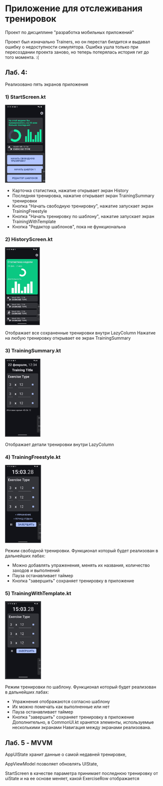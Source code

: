 # Приложение для отслеживания тренировок
Проект по дисциплине "разработка мобильных приложений"

Проект был изначально Trainers, но он перестал билдится и выдавал ошибку о недоступности симулятора.
Ошибка ушла только при пересоздании проекта заново, но теперь потерялась история гит до того момента. :(

## Лаб. 4:
Реализовано пять экранов приложения
### 1) StartScreen.kt
<img alt="images/Start.png" height="256" src="images/Start.png"/>

* Карточка статистика, нажатие открывает экран History
* Последняя тренировка, нажатие открывает экран TrainingSummary тренировки
* Кнопка "Начать свободную тренировку", нажатие запускает экран TrainingFreestyle
* Кнопка "Начать тренировку по шаблону", нажатие запускает экран TrainingWithTemplate
* Кнопка "Редактор шаблонов", пока не функциональна

### 2) HistoryScreen.kt
<img alt="images/History.png" height="256" src="images/History.png"/>

Отображает все сохраненные тренировки внутри LazyColumn
Нажатие на любую тренировку открывает ее экран TrainingSummary
### 3) TrainingSummary.kt 
<img alt="images/Summary.png" height="256" src="images/Summary.png"/>

Отображает детали тренировки внутри LazyColumn
### 4) TrainingFreestyle.kt 
<img alt="images/Freestyle.png" height="256" src="images/Freestyle.png"/>

Режим свободной тренировки. Функционал который будет реализован в дальнейших лабах:
* Можно добавлять упраженения, менять их названия, количество заходов и выполнений
* Пауза останавливает таймер
* Кнопка "завершить" сохраняет тренировку в приложение
### 5) TrainingWithTemplate.kt 
<img alt="images/Template.png" height="256" src="images/Template.png"/>

Режим тренировки по шаблону. Функционал который будет реализован в дальнейших лабах:
* Упражнения отображаются согласно шаблону
* Их можно помечать как выполненные или нет
* Пауза останавливает таймер
* Кнопка "завершить" сохраняет тренировку в приложение
Дополнительно, в CommonUI.kt хранятся элементы, используемые несколькими экранами
Навигация между экранами реализована.

## Лаб. 5 - MVVM
AppUIState хранит данные о самой недавней тренировке,

AppViewModel позволяет обновлять UIState,

StartScreen в качестве параметра принимает последнюю тренировку от uiState и на ее основе меняет, какой ExerciseRow отображается
